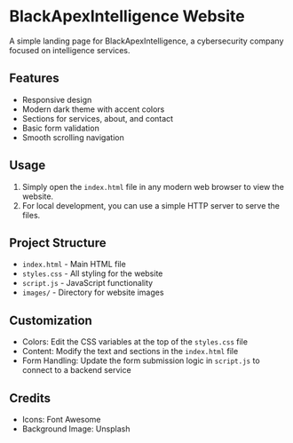 # BlackApexIntelligence Website

A simple landing page for BlackApexIntelligence, a cybersecurity company focused on intelligence services.

## Features

- Responsive design
- Modern dark theme with accent colors
- Sections for services, about, and contact
- Basic form validation
- Smooth scrolling navigation

## Usage

1. Simply open the `index.html` file in any modern web browser to view the website.
2. For local development, you can use a simple HTTP server to serve the files.

## Project Structure

- `index.html` - Main HTML file
- `styles.css` - All styling for the website
- `script.js` - JavaScript functionality
- `images/` - Directory for website images

## Customization

- Colors: Edit the CSS variables at the top of the `styles.css` file
- Content: Modify the text and sections in the `index.html` file
- Form Handling: Update the form submission logic in `script.js` to connect to a backend service

## Credits

- Icons: Font Awesome
- Background Image: Unsplash
